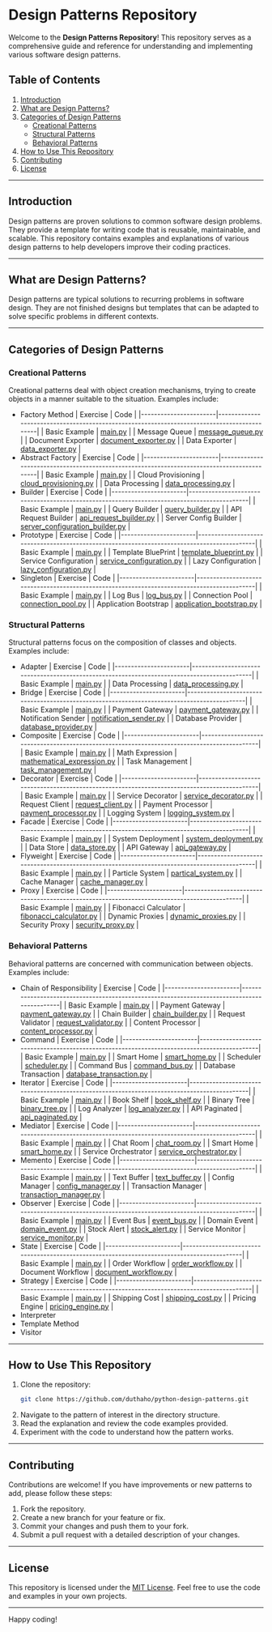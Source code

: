 # Design Patterns Repository

Welcome to the **Design Patterns Repository**! This repository serves as a comprehensive guide and reference for understanding and implementing various software design patterns.

## Table of Contents
1. [Introduction](#introduction)
2. [What are Design Patterns?](#what-are-design-patterns)
3. [Categories of Design Patterns](#categories-of-design-patterns)
    - [Creational Patterns](#creational-patterns)
    - [Structural Patterns](#structural-patterns)
    - [Behavioral Patterns](#behavioral-patterns)
4. [How to Use This Repository](#how-to-use-this-repository)
5. [Contributing](#contributing)
6. [License](#license)

---

## Introduction

Design patterns are proven solutions to common software design problems. They provide a template for writing code that is reusable, maintainable, and scalable. This repository contains examples and explanations of various design patterns to help developers improve their coding practices.

---

## What are Design Patterns?

Design patterns are typical solutions to recurring problems in software design. They are not finished designs but templates that can be adapted to solve specific problems in different contexts.

---

## Categories of Design Patterns

### Creational Patterns
Creational patterns deal with object creation mechanisms, trying to create objects in a manner suitable to the situation. Examples include:
- Factory Method
    | Exercise              | Code                                                                                       |
    |-----------------------|--------------------------------------------------------------------------------------------|
    | Basic Example         | [main.py](./creational/01-factory-method/main.py)                                          |
    | Message Queue         | [message_queue.py](./creational/01-factory-method/message_queue.py)                        |
    | Document Exporter     | [document_exporter.py](./creational/01-factory-method/document_exporter.py)                |
    | Data Exporter         | [data_exporter.py](./creational/01-factory-method/exporter/data_exporter.py)               |
- Abstract Factory
    | Exercise              | Code                                                                                       |
    |-----------------------|--------------------------------------------------------------------------------------------|
    | Basic Example         | [main.py](./creational/02-abstract-factory/main.py)                                        |
    | Cloud Provisioning    | [cloud_provisioning.py](./creational/02-abstract-factory/cloud_provisioning.py)            |
    | Data Processing       | [data_processing.py](./creational/02-abstract-factory/data_processing.py)                  |
- Builder
    | Exercise              | Code                                                                                       |
    |-----------------------|--------------------------------------------------------------------------------------------|
    | Basic Example         | [main.py](./creational/03-builder/main.py)                                                 |
    | Query Builder         | [query_builder.py](./creational/03-builder/query_builder.py)                               |
    | API Request Builder   | [api_request_builder.py](./creational/03-builder/api_request_builder.py)                   |
    | Server Config Builder | [server_configuration_builder.py](./creational/03-builder/server_configuration_builder.py) |
- Prototype
    | Exercise              | Code                                                                                       |
    |-----------------------|--------------------------------------------------------------------------------------------|
    | Basic Example         | [main.py](./creational/04-prototype/main.py)                                               |
    | Template BluePrint    | [template_blueprint.py](./creational/04-prototype/template_blueprint.py)                   |
    | Service Configuration | [service_configuration.py](./creational/04-prototype/service_configuration.py)             |
    | Lazy Configuration    | [lazy_configuration.py](./creational/04-prototype/lazy_configuration.py)                   |
- Singleton
    | Exercise              | Code                                                                                       |
    |-----------------------|--------------------------------------------------------------------------------------------|
    | Basic Example         | [main.py](./creational/05-singleton/main.py)                                               |
    | Log Bus               | [log_bus.py](./creational/05-singleton/log_bus.py)                                         |
    | Connection Pool       | [connection_pool.py](./creational/05-singleton/connection_pool.py)                         |
    | Application Bootstrap | [application_bootstrap.py](./creational/05-singleton/application_bootstrap.py)             |

### Structural Patterns
Structural patterns focus on the composition of classes and objects. Examples include:
- Adapter
    | Exercise              | Code                                                                                       |
    |-----------------------|--------------------------------------------------------------------------------------------|
    | Basic Example         | [main.py](./structural/01-adapter/main.py)                                                 |
    | Data Processing       | [data_processing.py](./structural/01-adapter/data_processing.py)                           |
- Bridge
    | Exercise              | Code                                                                                       |
    |-----------------------|--------------------------------------------------------------------------------------------|
    | Basic Example         | [main.py](./structural/02-bridge/main.py)                                                  |
    | Payment Gateway       | [payment_gateway.py](./structural/02-bridge/payment_gateway.py)                            |
    | Notification Sender   | [notification_sender.py](./structural/02-bridge/notification_sender.py)                    |
    | Database Provider     | [database_provider.py](./structural/02-bridge/database_provider.py)                        |
- Composite
    | Exercise              | Code                                                                                       |
    |-----------------------|--------------------------------------------------------------------------------------------|
    | Basic Example         | [main.py](./structural/03-composite/main.py)                                               |
    | Math Expression       | [mathematical_expression.py](./structural/03-composite/mathematical_expression.py)         |
    | Task Management       | [task_management.py](./structural/03-composite/task_management.py)                         |
- Decorator
    | Exercise              | Code                                                                                       |
    |-----------------------|--------------------------------------------------------------------------------------------|
    | Basic Example         | [main.py](./structural/04-decorator/main.py)                                               |
    | Service Decorator     | [service_decorator.py](./structural/04-decorator/service_decorator.py)                     |
    | Request Client        | [request_client.py](./structural/04-decorator/request_client.py)                           |
    | Payment Processor     | [payment_processor.py](./structural/04-decorator/payment_processor.py)                     |
    | Logging System        | [logging_system.py](./structural/04-decorator/logging_system.py)                           |
- Facade
    | Exercise              | Code                                                                                       |
    |-----------------------|--------------------------------------------------------------------------------------------|
    | Basic Example         | [main.py](./structural/05-facade/main.py)                                                  |
    | System Deployment     | [system_deployment.py](./structural/05-facade/system_deployment.py)                        |
    | Data Store            | [data_store.py](./structural/05-facade/data_store.py)                                      |
    | API Gateway           | [api_gateway.py](./structural/05-facade/api_gateway.py)                                    |
- Flyweight
    | Exercise              | Code                                                                                       |
    |-----------------------|--------------------------------------------------------------------------------------------|
    | Basic Example         | [main.py](./structural/06-flyweight/main.py)                                               |
    | Particle System       | [partical_system.py](./structural/06-flyweight/partical_system.py)                         |
    | Cache Manager         | [cache_manager.py](./structural/06-flyweight/cache_manager.py)                             |
- Proxy
    | Exercise              | Code                                                                                       |
    |-----------------------|--------------------------------------------------------------------------------------------|
    | Basic Example         | [main.py](./structural/07-proxy/main.py)                                                   |
    | Fibonacci Calculator  | [fibonacci_calculator.py](./structural/07-proxy/fibonacci_calculator.py)                   |
    | Dynamic Proxies       | [dynamic_proxies.py](./structural/07-proxy/dynamic_proxies.py)                             |
    | Security Proxy        | [security_proxy.py](./structural/07-proxy/security_proxy.py)                               |

### Behavioral Patterns
Behavioral patterns are concerned with communication between objects. Examples include:
- Chain of Responsibility
    | Exercise              | Code                                                                                       |
    |-----------------------|--------------------------------------------------------------------------------------------|
    | Basic Example         | [main.py](./behavioral/01-chain-of-responsibility/main.py)                                 |
    | Payment Gateway       | [payment_gateway.py](./behavioral/01-chain-of-responsibility/payment_gateway.py)           |
    | Chain Builder         | [chain_builder.py](./behavioral/01-chain-of-responsibility/chain_builder.py)               |
    | Request Validator     | [request_validator.py](./behavioral/01-chain-of-responsibility/request_validator.py)       |
    | Content Processor     | [content_processor.py](./behavioral/01-chain-of-responsibility/content_processor.py)       |
- Command
    | Exercise              | Code                                                                                       |
    |-----------------------|--------------------------------------------------------------------------------------------|
    | Basic Example         | [main.py](./behavioral/02-command/main.py)                                                 |
    | Smart Home            | [smart_home.py](./behavioral/02-command/smart_home.py)                                     |
    | Scheduler             | [scheduler.py](./behavioral/02-command/scheduler.py)                                       |
    | Command Bus           | [command_bus.py](./behavioral/02-command/command_bus.py)                                   |
    | Database Transaction  | [database_transaction.py](./behavioral/02-command/database_transaction.py)                 |
- Iterator
    | Exercise              | Code                                                                                       |
    |-----------------------|--------------------------------------------------------------------------------------------|
    | Basic Example         | [main.py](./behavioral/03-iterator/main.py)                                                |
    | Book Shelf            | [book_shelf.py](./behavioral/03-iterator/book_shelf.py)                                    |
    | Binary Tree           | [binary_tree.py](./behavioral/03-iterator/binary_tree.py)                                  |
    | Log Analyzer          | [log_analyzer.py](./behavioral/03-iterator/log_analyzer.py)                                |
    | API Paginated         | [api_paginated.py](./behavioral/03-iterator/api_paginated.py)                              |
- Mediator
    | Exercise              | Code                                                                                       |
    |-----------------------|--------------------------------------------------------------------------------------------|
    | Basic Example         | [main.py](./behavioral/04-mediator/main.py)                                                |
    | Chat Room             | [chat_room.py](./behavioral/04-mediator/chat_room.py)                                      |
    | Smart Home            | [smart_home.py](./behavioral/04-mediator/smart_home.py)                                    |
    | Service Orchestrator  | [service_orchestrator.py](./behavioral/04-mediator/service_orchestrator.py)                |
- Memento
    | Exercise              | Code                                                                                       |
    |-----------------------|--------------------------------------------------------------------------------------------|
    | Basic Example         | [main.py](./behavioral/05-memento/main.py)                                                 |
    | Text Buffer           | [text_buffer.py](./behavioral/05-memento/text_buffer.py)                                   |
    | Config Manager        | [config_manager.py](./behavioral/05-memento/config_manager.py)                             |
    | Transaction Manager   | [transaction_manager.py](./behavioral/05-memento/transaction_manager.py)                   |
- Observer
    | Exercise              | Code                                                                                       |
    |-----------------------|--------------------------------------------------------------------------------------------|
    | Basic Example         | [main.py](./behavioral/06-observer/main.py)                                                |
    | Event Bus             | [event_bus.py](./behavioral/06-observer/event_bus.py)                                      |
    | Domain Event          | [domain_event.py](./behavioral/06-observer/domain_event.py)                                |
    | Stock Alert           | [stock_alert.py](./behavioral/06-observer/stock_alert.py)                                  |
    | Service Monitor       | [service_monitor.py](./behavioral/06-observer/service_monitor.py)                          |
- State
    | Exercise              | Code                                                                                       |
    |-----------------------|--------------------------------------------------------------------------------------------|
    | Basic Example         | [main.py](./behavioral/07-state/main.py)                                                   |
    | Order Workflow        | [order_workflow.py](./behavioral/07-state/order_workflow.py)                               |
    | Document Workflow     | [document_workflow.py](./behavioral/07-state/document_workflow.py)                         |
- Strategy
    | Exercise              | Code                                                                                       |
    |-----------------------|--------------------------------------------------------------------------------------------|
    | Basic Example         | [main.py](./behavioral/08-strategy/main.py)                                                |
    | Shipping Cost         | [shipping_cost.py](./behavioral/08-strategy/shipping_cost.py)                              |
    | Pricing Engine        | [pricing_engine.py](./behavioral/08-strategy/pricing_engine.py)                            |
- Interpreter
- Template Method
- Visitor

---

## How to Use This Repository

1. Clone the repository:
    ```bash
    git clone https://github.com/duthaho/python-design-patterns.git
    ```
2. Navigate to the pattern of interest in the directory structure.
3. Read the explanation and review the code examples provided.
4. Experiment with the code to understand how the pattern works.

---

## Contributing

Contributions are welcome! If you have improvements or new patterns to add, please follow these steps:
1. Fork the repository.
2. Create a new branch for your feature or fix.
3. Commit your changes and push them to your fork.
4. Submit a pull request with a detailed description of your changes.

---

## License

This repository is licensed under the [MIT License](LICENSE). Feel free to use the code and examples in your own projects.

---

Happy coding!